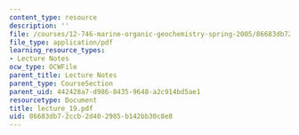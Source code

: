 ```yaml
---
content_type: resource
description: ''
file: /courses/12-746-marine-organic-geochemistry-spring-2005/86683db72ccb2d402985b142bb30c8e8_lecture_19.pdf
file_type: application/pdf
learning_resource_types:
- Lecture Notes
ocw_type: OCWFile
parent_title: Lecture Notes
parent_type: CourseSection
parent_uid: 442428a7-d986-8435-9648-a2c914bd5ae1
resourcetype: Document
title: lecture_19.pdf
uid: 86683db7-2ccb-2d40-2985-b142bb30c8e8
---
```

